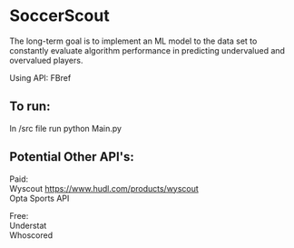 # SoccerScout
The long-term goal is to implement an ML model to the data set to constantly evaluate algorithm performance in predicting undervalued and overvalued players.  


Using API: FBref

## To run:
In /src file run python Main.py

## Potential Other API's:

Paid:  
Wyscout https://www.hudl.com/products/wyscout  
Opta Sports API

Free:  
Understat  
Whoscored
